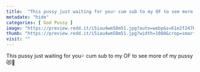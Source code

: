 ```yaml
---
title:  "This pussy just waiting for you💦 cum sub to my OF to see more of my pussy 😻💛"
metadate: "hide"
categories: [ God Pussy ]
image: "https://preview.redd.it/i5iau4wm58m51.jpg?auto=webp&s=61e2f247bcf1c53d166181c998f518be7a547945"
thumb: "https://preview.redd.it/i5iau4wm58m51.jpg?width=1080&crop=smart&auto=webp&s=6ef5b5ecfa7d0facdcf9a76249fb9ca3393b5ff5"
visit: ""
---
```

This pussy just waiting for you💦 cum sub to my OF to see more of my pussy 😻💛
